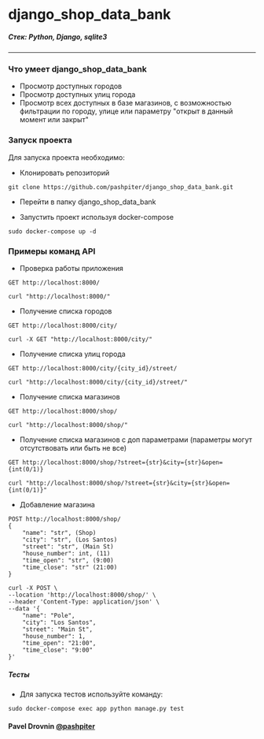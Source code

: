 # django_shop_data_bank


##### Стек: Python, Django, sqlite3
***

### Что умеет django_shop_data_bank
* Просмотр доступных городов
* Просмотр доступных улиц города
* Просмотр всех доступных в базе магазинов, с возможностью фильтрации по городу, улице или параметру "открыт в данный момент или закрыт"

### Запуск проекта

Для запуска проекта необходимо: 
* Клонировать репозиторий
```
git clone https://github.com/pashpiter/django_shop_data_bank.git
```
* Перейти в папку django_shop_data_bank

* Запустить проект используя docker-compose
```
sudo docker-compose up -d
```

### Примеры команд API
* Проверка работы приложения
```
GET http://localhost:8000/
```
```
curl "http://localhost:8000/"
```
* Получение списка городов
```
GET http://localhost:8000/city/
```
```
curl -X GET "http://localhost:8000/city/"
```
* Получение списка улиц города
```
GET http://localhost:8000/city/{city_id}/street/
```
```
curl "http://localhost:8000/city/{city_id}/street/"
```
* Получение списка магазинов
```
GET http://localhost:8000/shop/
```
```
curl "http://localhost:8000/shop/"
```
* Получение списка магазинов с доп параметрами (параметры могут отсутствовать или быть не все)
```
GET http://localhost:8000/shop/?street={str}&city={str}&open={int(0/1)}
```
```
curl "http://localhost:8000/shop/?street={str}&city={str}&open={int(0/1)}"
```
* Добавление магазина
```
POST http://localhost:8000/shop/
{
    "name": "str", (Shop)
    "city": "str", (Los Santos)
    "street": "str", (Main St)
    "house_number": int, (11)
    "time_open": "str", (9:00)
    "time_close": "str" (21:00)
}
```
```
curl -X POST \
--location 'http://localhost:8000/shop/' \
--header 'Content-Type: application/json' \
--data '{
    "name": "Pole",
    "city": "Los Santos",
    "street": "Main St",
    "house_number": 1,
    "time_open": "21:00",
    "time_close": "9:00"
}'
```

##### Тесты
* Для запуска тестов используйте команду:
```
sudo docker-compose exec app python manage.py test
```


#### Pavel Drovnin [@pashpiter](http://t.me/pashpiter)
